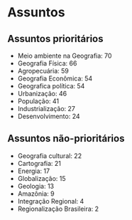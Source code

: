 # Assuntos
## Assuntos prioritários
- Meio ambiente na Geografia: 70
- Geografia Física: 66
- Agropecuária: 59
- Geografia Econômica: 54
- Geografica política: 54
- Urbanização: 46
- População: 41
- Industrialização: 27
- Desenvolvimento: 24

## Assuntos não-prioritários
- Geografia cultural: 22
- Cartografia: 21
- Energia: 17
- Globalização: 15
- Geologia: 13
- Amazônia: 9
- Integração Regional: 4
- Regionalização Brasileira: 2